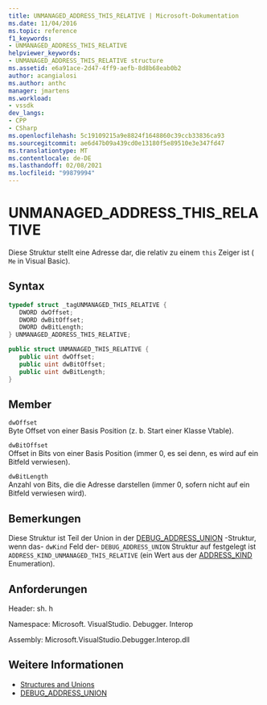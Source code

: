 ```yaml
---
title: UNMANAGED_ADDRESS_THIS_RELATIVE | Microsoft-Dokumentation
ms.date: 11/04/2016
ms.topic: reference
f1_keywords:
- UNMANAGED_ADDRESS_THIS_RELATIVE
helpviewer_keywords:
- UNMANAGED_ADDRESS_THIS_RELATIVE structure
ms.assetid: e6a91ace-2d47-4ff9-aefb-8d8b68eab0b2
author: acangialosi
ms.author: anthc
manager: jmartens
ms.workload:
- vssdk
dev_langs:
- CPP
- CSharp
ms.openlocfilehash: 5c19109215a9e8824f1648860c39ccb33836ca93
ms.sourcegitcommit: ae6d47b09a439cd0e13180f5e89510e3e347fd47
ms.translationtype: MT
ms.contentlocale: de-DE
ms.lasthandoff: 02/08/2021
ms.locfileid: "99879994"
---
```

# <a name="unmanaged_address_this_relative"></a>UNMANAGED_ADDRESS_THIS_RELATIVE
Diese Struktur stellt eine Adresse dar, die relativ zu einem `this` Zeiger ist ( `Me` in Visual Basic).

## <a name="syntax"></a>Syntax

```cpp
typedef struct _tagUNMANAGED_THIS_RELATIVE {
   DWORD dwOffset;
   DWORD dwBitOffset;
   DWORD dwBitLength;
} UNMANAGED_ADDRESS_THIS_RELATIVE;
```

```csharp
public struct UNMANAGED_THIS_RELATIVE {
   public uint dwOffset;
   public uint dwBitOffset;
   public uint dwBitLength;
}
```

## <a name="members"></a>Member
 `dwOffset`\
 Byte Offset von einer Basis Position (z. b. Start einer Klasse Vtable).

 `dwBitOffset`\
 Offset in Bits von einer Basis Position (immer 0, es sei denn, es wird auf ein Bitfeld verwiesen).

 `dwBitLength`\
 Anzahl von Bits, die die Adresse darstellen (immer 0, sofern nicht auf ein Bitfeld verwiesen wird).

## <a name="remarks"></a>Bemerkungen
 Diese Struktur ist Teil der Union in der [DEBUG_ADDRESS_UNION](../../../extensibility/debugger/reference/debug-address-union.md) -Struktur, wenn das- `dwKind` Feld der- `DEBUG_ADDRESS_UNION` Struktur auf festgelegt ist `ADDRESS_KIND_UNMANAGED_THIS_RELATIVE` (ein Wert aus der [ADDRESS_KIND](../../../extensibility/debugger/reference/address-kind.md) Enumeration).

## <a name="requirements"></a>Anforderungen
 Header: sh. h

 Namespace: Microsoft. VisualStudio. Debugger. Interop

 Assembly: Microsoft.VisualStudio.Debugger.Interop.dll

## <a name="see-also"></a>Weitere Informationen
- [Structures and Unions](../../../extensibility/debugger/reference/structures-and-unions.md)
- [DEBUG_ADDRESS_UNION](../../../extensibility/debugger/reference/debug-address-union.md)
